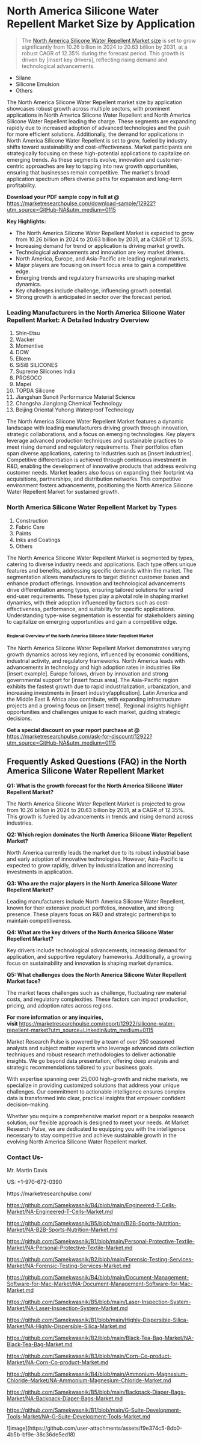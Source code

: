 <h1>North America Silicone Water Repellent Market&nbsp;Size by Application</h1><blockquote><p>The <a href="https://marketresearchpulse.com/download-sample/12922?utm_source=GitHub-NA&amp;utm_medium=0115">North America Silicone Water Repellent Market size</a> is set to grow significantly from 10.26 billion in 2024 to 20.63 billion by 2031, at a robust CAGR of 12.35% during the forecast period. This growth is driven by [insert key drivers], reflecting rising demand and technological advancements.</p></blockquote><ul><li>Silane<li> Silicone Emulsion<li> Others</li></ul><p>The North America Silicone Water Repellent market size by application showcases robust growth across multiple sectors, with prominent applications in North America Silicone Water Repellent and North America Silicone Water Repellent leading the charge. These segments are expanding rapidly due to increased adoption of advanced technologies and the push for more efficient solutions. Additionally, the demand for applications in North America Silicone Water Repellent is set to grow, fueled by industry shifts toward sustainability and cost-effectiveness. Market participants are strategically focusing on these high-potential applications to capitalize on emerging trends. As these segments evolve, innovation and customer-centric approaches are key to tapping into new growth opportunities, ensuring that businesses remain competitive. The market's broad application spectrum offers diverse paths for expansion and long-term profitability.</p><p><strong>Download your PDF sample copy in full at @ </strong><a href="https://marketresearchpulse.com/download-sample/12922?utm_source=GitHub-NA&amp;utm_medium=0115">https://marketresearchpulse.com/download-sample/12922?utm_source=GitHub-NA&amp;utm_medium=0115</a></p><p><strong>Key Highlights: </strong></p><ul><li>The North America Silicone Water Repellent Market is expected to grow from 10.26 billion in 2024 to 20.63 billion by 2031, at a CAGR of 12.35%.</li><li>Increasing demand for trend or application is driving market growth.</li><li>Technological advancements and innovation are key market drivers.</li><li>North America, Europe, and Asia-Pacific are leading regional markets.</li><li>Major players are focusing on insert focus area to gain a competitive edge.</li><li>Emerging trends and regulatory frameworks are shaping market dynamics.</li><li>Key challenges include challenge, influencing growth potential.</li><li>Strong growth is anticipated in sector over the forecast period.</li></ul><h3>Leading Manufacturers in the North America Silicone Water Repellent Market: A Detailed Industry Overview</h3><ol><li>Shin-Etsu</li><li>Wacker</li><li>Momentive</li><li>DOW</li><li>Elkem</li><li>SiSiB SILICONES</li><li>Supreme Silicones India</li><li>PROSOCO</li><li>Mapei</li><li>TOPDA Silicone</li><li>Jiangshan Sunoit Performance Material Science</li><li>Changsha Jianglong Chemical Technology</li><li>Beijing Oriental Yuhong Waterproof Technology</li></ol><div class="flex max-w-full flex-col flex-grow"><div class="min-h-8 text-message flex w-full flex-col items-end gap-2 whitespace-normal break-words [.text-message+&amp;]:mt-5" dir="auto" data-message-author-role="assistant" data-message-id="fd8432e4-4910-450d-b182-61b7bfb0a01f" data-message-model-slug="gpt-4o"><div class="flex w-full flex-col gap-1 empty:hidden first:pt-[3px]"><div class="markdown prose w-full break-words dark:prose-invert light"><p>The North America Silicone Water Repellent Market features a dynamic landscape with leading manufacturers driving growth through innovation, strategic collaborations, and a focus on emerging technologies. Key players leverage advanced production techniques and sustainable practices to meet rising demand and regulatory requirements. Their portfolios often span diverse applications, catering to industries such as [insert industries]. Competitive differentiation is achieved through continuous investment in R&amp;D, enabling the development of innovative products that address evolving customer needs. Market leaders also focus on expanding their footprint via acquisitions, partnerships, and distribution networks. This competitive environment fosters advancements, positioning the North America Silicone Water Repellent Market for sustained growth.</p></div></div></div></div><h3>North America Silicone Water Repellent Market by Types</h3><ol><li>Construction<li> Fabric Care<li> Paints<li> Inks and Coatings<li> Others</li></ol><div class="flex max-w-full flex-col flex-grow"><div class="min-h-8 text-message flex w-full flex-col items-end gap-2 whitespace-normal break-words [.text-message+&amp;]:mt-5" dir="auto" data-message-author-role="assistant" data-message-id="084470be-0bb7-4664-bddf-5156b4f41249" data-message-model-slug="gpt-4o-mini"><div class="flex w-full flex-col gap-1 empty:hidden first:pt-[3px]"><div class="markdown prose w-full break-words dark:prose-invert light"><p>The North America Silicone Water Repellent Market is segmented by types, catering to diverse industry needs and applications. Each type offers unique features and benefits, addressing specific demands within the market. The segmentation allows manufacturers to target distinct customer bases and enhance product offerings. Innovation and technological advancements drive differentiation among types, ensuring tailored solutions for varied end-user requirements. These types play a pivotal role in shaping market dynamics, with their adoption influenced by factors such as cost-effectiveness, performance, and suitability for specific applications. Understanding type-wise segmentation is essential for stakeholders aiming to capitalize on emerging opportunities and gain a competitive edge.</p></div></div></div></div><h3><span style="font-size: 11px;">Regional Overview of the North America Silicone Water Repellent Market</span></h3><div class="flex max-w-full flex-col flex-grow"><div class="min-h-8 text-message flex w-full flex-col items-end gap-2 whitespace-normal break-words [.text-message+&amp;]:mt-5" dir="auto" data-message-author-role="assistant" data-message-id="e9038762-ce64-4e30-91c9-9bd413514231" data-message-model-slug="gpt-4o-mini"><div class="flex w-full flex-col gap-1 empty:hidden first:pt-[3px]"><div class="markdown prose w-full break-words dark:prose-invert light"><p>The North America Silicone Water Repellent Market demonstrates varying growth dynamics across key regions, influenced by economic conditions, industrial activity, and regulatory frameworks. North America leads with advancements in technology and high adoption rates in industries like [insert example]. Europe follows, driven by innovation and strong governmental support for [insert focus area]. The Asia-Pacific region exhibits the fastest growth due to rapid industrialization, urbanization, and increasing investments in [insert industry/application]. Latin America and the Middle East &amp; Africa also contribute, with expanding infrastructure projects and a growing focus on [insert trend]. Regional insights highlight opportunities and challenges unique to each market, guiding strategic decisions.</p></div></div></div></div><p><strong>Get a special discount on your report purchase at @ </strong><a href="https://marketresearchpulse.com/ask-for-discount/12922?utm_source=GitHub-NA&amp;utm_medium=0115">https://marketresearchpulse.com/ask-for-discount/12922?utm_source=GitHub-NA&amp;utm_medium=0115</a></p><h2>Frequently Asked Questions (FAQ) in the North America Silicone Water Repellent Market</h2><p><strong>Q1: What is the growth forecast for the North America Silicone Water Repellent Market?</strong></p><p>The North America Silicone Water Repellent Market is projected to grow from 10.26 billion in 2024 to 20.63 billion by 2031, at a CAGR of 12.35%. This growth is fueled by advancements in trends and rising demand across industries.</p><p><strong>Q2: Which region dominates the North America Silicone Water Repellent Market?</strong></p><p>North America currently leads the market due to its robust industrial base and early adoption of innovative technologies. However, Asia-Pacific is expected to grow rapidly, driven by industrialization and increasing investments in application.</p><p><strong>Q3: Who are the major players in the North America Silicone Water Repellent Market?</strong></p><p>Leading manufacturers include North America Silicone Water Repellent, known for their extensive product portfolios, innovation, and strong presence. These players focus on R&amp;D and strategic partnerships to maintain competitiveness.</p><p><strong>Q4: What are the key drivers of the North America Silicone Water Repellent Market?</strong></p><p>Key drivers include technological advancements, increasing demand for application, and supportive regulatory frameworks. Additionally, a growing focus on sustainability and innovation is shaping market dynamics.</p><p><strong>Q5: What challenges does the North America Silicone Water Repellent Market face?</strong></p><p>The market faces challenges such as challenge, fluctuating raw material costs, and regulatory complexities. These factors can impact production, pricing, and adoption rates across regions.</p><p><strong>For more information or any inquiries, visit&nbsp;</strong><a href="https://marketresearchpulse.com/report/12922/silicone-water-repellent-market?utm_source=Linkedin&utm_medium=0115">https://marketresearchpulse.com/report/12922/silicone-water-repellent-market?utm_source=Linkedin&utm_medium=0115</a></p><p>Market Research Pulse is powered by a team of over 250 seasoned analysts and subject matter experts who leverage advanced data collection techniques and robust research methodologies to deliver actionable insights. We go beyond data presentation, offering deep analysis and strategic recommendations tailored to your business goals.</p><p>With expertise spanning over 25,000 high-growth and niche markets, we specialize in providing customized solutions that address your unique challenges. Our commitment to actionable intelligence ensures complex data is transformed into clear, practical insights that empower confident decision-making.</p><p>Whether you require a comprehensive market report or a bespoke research solution, our flexible approach is designed to meet your needs. At Market Research Pulse, we are dedicated to equipping you with the intelligence necessary to stay competitive and achieve sustainable growth in the evolving North America Silicone Water Repellent market.</p><h3><strong>Contact Us-</strong></h3><p>Mr. Martin Davis</p><p>US: +1-970-672-0390</p><p>https://marketresearchpulse.com/</p><p><a href="https://github.com/Samekwasnik/B4/blob/main/Engineered-T-Cells-Market/NA-Engineered-T-Cells-Market.md">https://github.com/Samekwasnik/B4/blob/main/Engineered-T-Cells-Market/NA-Engineered-T-Cells-Market.md</a></p><p><a href="https://github.com/Samekwasnik/B5/blob/main/B2B-Sports-Nutrition-Market/NA-B2B-Sports-Nutrition-Market.md">https://github.com/Samekwasnik/B5/blob/main/B2B-Sports-Nutrition-Market/NA-B2B-Sports-Nutrition-Market.md</a></p><p><a href="https://github.com/Samekwasnik/B1/blob/main/Personal-Protective-Textile-Market/NA-Personal-Protective-Textile-Market.md">https://github.com/Samekwasnik/B1/blob/main/Personal-Protective-Textile-Market/NA-Personal-Protective-Textile-Market.md</a></p><p><a href="https://github.com/Samekwasnik/B2/blob/main/Forensic-Testing-Services-Market/NA-Forensic-Testing-Services-Market.md">https://github.com/Samekwasnik/B2/blob/main/Forensic-Testing-Services-Market/NA-Forensic-Testing-Services-Market.md</a></p><p><a href="https://github.com/Samekwasnik/B4/blob/main/Document-Management-Software-for-Mac-Market/NA-Document-Management-Software-for-Mac-Market.md">https://github.com/Samekwasnik/B4/blob/main/Document-Management-Software-for-Mac-Market/NA-Document-Management-Software-for-Mac-Market.md</a></p><p><a href="https://github.com/Samekwasnik/B5/blob/main/Laser-Inspection-System-Market/NA-Laser-Inspection-System-Market.md">https://github.com/Samekwasnik/B5/blob/main/Laser-Inspection-System-Market/NA-Laser-Inspection-System-Market.md</a></p><p><a href="https://github.com/Samekwasnik/B1/blob/main/Highly-Dispersible-Silica-Market/NA-Highly-Dispersible-Silica-Market.md">https://github.com/Samekwasnik/B1/blob/main/Highly-Dispersible-Silica-Market/NA-Highly-Dispersible-Silica-Market.md</a></p><p><a href="https://github.com/Samekwasnik/B2/blob/main/Black-Tea-Bag-Market/NA-Black-Tea-Bag-Market.md">https://github.com/Samekwasnik/B2/blob/main/Black-Tea-Bag-Market/NA-Black-Tea-Bag-Market.md</a></p><p><a href="https://github.com/Samekwasnik/B3/blob/main/Corn-Co-product-Market/NA-Corn-Co-product-Market.md">https://github.com/Samekwasnik/B3/blob/main/Corn-Co-product-Market/NA-Corn-Co-product-Market.md</a></p><p><a href="https://github.com/Samekwasnik/B4/blob/main/Ammonium-Magnesium-Chloride-Market/NA-Ammonium-Magnesium-Chloride-Market.md">https://github.com/Samekwasnik/B4/blob/main/Ammonium-Magnesium-Chloride-Market/NA-Ammonium-Magnesium-Chloride-Market.md</a></p><p><a href="https://github.com/Samekwasnik/B5/blob/main/Backpack-Diaper-Bags-Market/NA-Backpack-Diaper-Bags-Market.md">https://github.com/Samekwasnik/B5/blob/main/Backpack-Diaper-Bags-Market/NA-Backpack-Diaper-Bags-Market.md</a></p><p><a href="https://github.com/Samekwasnik/B1/blob/main/G-Suite-Development-Tools-Market/NA-G-Suite-Development-Tools-Market.md">https://github.com/Samekwasnik/B1/blob/main/G-Suite-Development-Tools-Market/NA-G-Suite-Development-Tools-Market.md</a></p>
![image](https://github.com/user-attachments/assets/f9e374c5-8db0-4b5b-bf9e-38c36de5ed18)
